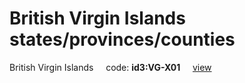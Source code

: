 # British Virgin Islands states/provinces/counties
British Virgin Islands&nbsp;&nbsp;&nbsp;&nbsp;&nbsp;code: **id3:VG-X01**&nbsp;&nbsp;&nbsp;&nbsp;&nbsp;[view](../../export/geojson/medium/id3/vg/x01.geojson)&nbsp;&nbsp;&nbsp;&nbsp;&nbsp;

